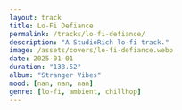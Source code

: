 ```yaml
---
layout: track
title: Lo-Fi Defiance
permalink: /tracks/lo-fi-defiance/
description: "A StudioRich lo-fi track."
image: /assets/covers/lo-fi-defiance.webp
date: 2025-01-01
duration: "138.52"
album: "Stranger Vibes"
mood: [nan, nan, nan]
genre: [lo-fi, ambient, chillhop]
---
```


